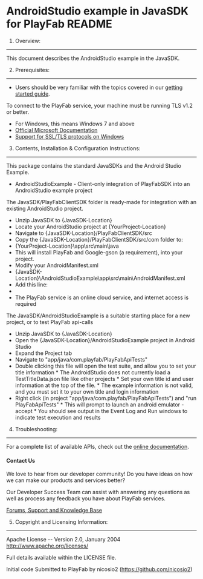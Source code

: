 AndroidStudio example in JavaSDK for PlayFab README
========
1. Overview:
----
This document describes the AndroidStudio example in the JavaSDK.


2. Prerequisites:
----
* Users should be very familiar with the topics covered in our [getting started guide](https://playfab.com/docs/getting-started-with-playfab/).

To connect to the PlayFab service, your machine must be running TLS v1.2 or better.
* For Windows, this means Windows 7 and above
* [Official Microsoft Documentation](https://msdn.microsoft.com/en-us/library/windows/desktop/aa380516%28v=vs.85%29.aspx)
* [Support for SSL/TLS protocols on Windows](http://blogs.msdn.com/b/kaushal/archive/2011/10/02/support-for-ssl-tls-protocols-on-windows.aspx)


3. Contents, Installation & Configuration Instructions:
----
This package contains the standard JavaSDKs and the Android Studio Example.
* AndroidStudioExample - Client-only integration of PlayFabSDK into an AndroidStudio example project

The JavaSDK/PlayFabClientSDK folder is ready-made for integration with an existing AndroidStudio project.
* Unzip JavaSDK to {JavaSDK-Location}
* Locate your AndroidStudio project at {YourProject-Location}
* Navigate to {JavaSDK-Location}/PlayFabClientSDK/src
* Copy the {JavaSDK-Location}/PlayFabClientSDK/src/com folder to:
 * {YourProject-Location}\app\src\main\java
 * This will install PlayFab and Google-gson (a requirement), into your project.
* Modify your AndroidManifest.xml
 * {JavaSDK-Location}\AndroidStudioExample\app\src\main\AndroidManifest.xml
 * Add this line:
  * <uses-permission android:name="android.permission.INTERNET" />
   * The PlayFab service is an online cloud service, and internet access is required

The JavaSDK/AndroidStudioExample is a suitable starting place for a new project, or to test PlayFab api-calls
* Unzip JavaSDK to {JavaSDK-Location}
* Open the {JavaSDK-Location}/AndroidStudioExample project in Android Studio
 * Expand the Project tab
  * Navigate to "app/java/com.playfab/PlayFabApiTests"
   * Double clicking this file will open the test suite, and allow you to set your title information
    * The AndroidStudio does not currently load a TestTitleData.json file like other projects
    * Set your own title id and user information at the top of the file.
    * The example information is not valid, and you must set it to your own title and login information
   * Right click (in project "app/java/com.playfab/PlayFabApiTests") and "run PlayFabApiTests"
    * This will prompt to launch an android emulator - accept
    * You should see output in the Event Log and Run windows to indicate test execution and results


4. Troubleshooting:
----
For a complete list of available APIs, check out the [online documentation](http://api.playfab.com/Documentation/).

#### Contact Us
We love to hear from our developer community!
Do you have ideas on how we can make our products and services better?

Our Developer Success Team can assist with answering any questions as well as process any feedback you have about PlayFab services.

[Forums, Support and Knowledge Base](https://community.playfab.com/index.html)


5. Copyright and Licensing Information:
----
  Apache License --
  Version 2.0, January 2004
  http://www.apache.org/licenses/

  Full details available within the LICENSE file.

  Initial code Submitted to PlayFab by nicosio2 (https://github.com/nicosio2)
